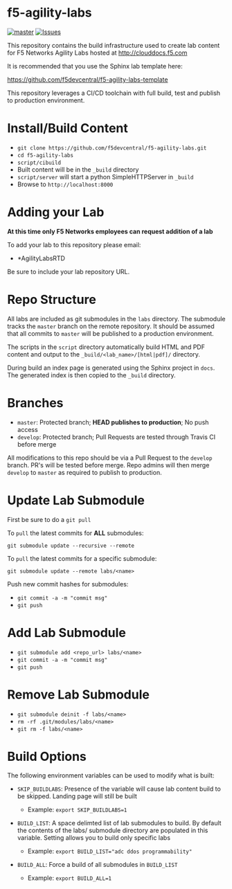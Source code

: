 # f5-agility-labs

[![master](https://travis-ci.com/f5devcentral/f5-agility-labs.svg?branch=master)](https://travis-ci.org/f5devcentral/f5-agility-labs)
[![Issues](https://img.shields.io/github/issues/f5devcentral/f5-agility-labs)](https://github.com/f5devcentral/f5-agility-labs/issues)

This repository contains the build infrastructure used to create lab content
for F5 Networks Agility Labs hosted at http://clouddocs.f5.com

It is recommended that you use the Sphinx lab template here:

https://github.com/f5devcentral/f5-agility-labs-template

This repository leverages a CI/CD toolchain with full build, test and publish
to production environment.

# Install/Build Content

- `git clone https://github.com/f5devcentral/f5-agility-labs.git`
- `cd f5-agility-labs`
- `script/cibuild`
- Built content will be in the `_build` directory
- `script/server` will start a python SimpleHTTPServer in `_build`
- Browse to `http://localhost:8000`

# Adding your Lab

**At this time only F5 Networks employees can request addition of a lab**

To add your lab to this repository please email:

 - *AgilityLabsRTD

Be sure to include your lab repository URL.

# Repo Structure

All labs are included as git submodules in the `labs` directory.  The submodule
tracks the `master` branch on the remote repository.  It should be assumed that
all commits to `master` will be published to a production environment.

The scripts in the `script` directory automatically build HTML and PDF content
and output to the `_build/<lab_name>/[html|pdf]/` directory.

During build an index page is generated using the Sphinx project in `docs`.  The
generated index is then copied to the `_build` directory.

# Branches

- `master`: Protected branch; **HEAD publishes to production**; No push access
- `develop`: Protected branch; Pull Requests are tested through Travis CI
  before merge

All modifications to this repo should be via a Pull Request to the `develop`
branch.  PR's will be tested before merge.  Repo admins will then merge
`develop` to `master` as required to publish to production.

# Update Lab Submodule

First be sure to do a `git pull`

To `pull` the latest commits for **ALL** submodules:

`git submodule update --recursive --remote`

To `pull` the latest commits for a specific submodule:

`git submodule update --remote labs/<name>`

Push new commit hashes for submodules:

- `git commit -a -m "commit msg"`
- `git push`

# Add Lab Submodule

- `git submodule add <repo_url> labs/<name>`
- `git commit -a -m "commit msg"`
- `git push`

# Remove Lab Submodule

- `git submodule deinit -f labs/<name>`
- `rm -rf .git/modules/labs/<name>`
- `git rm -f labs/<name>`

# Build Options

The following environment variables can be used to modify what is built:

- ``SKIP_BUILDLABS``: Presence of the variable will cause lab content 
  build to be skipped.  Landing page will still be built

  - Example: ``export SKIP_BUILDLABS=1``

- ``BUILD_LIST``: A space delimted list of lab submodules to build.  By 
  default the contents of the labs/ submodule directory are populated
  in this variable.  Setting allows you to build only specific labs

  - Example: ``export BUILD_LIST="adc ddos programmability"``

- ``BUILD_ALL``: Force a build of all submodules in ``BUILD_LIST``

  - Example: ``export BUILD_ALL=1``
